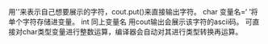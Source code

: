 用''来表示自己想要展示的字符，cout.put()来直接输出字符。
char 变量名=‘ ’将单个字符存储进变量。
int 同上变量名 用cout输出会展示该字符的ascii码。
可直接对char类型变量进行整数运算，编译器会自动对其进行类型转换再运算。